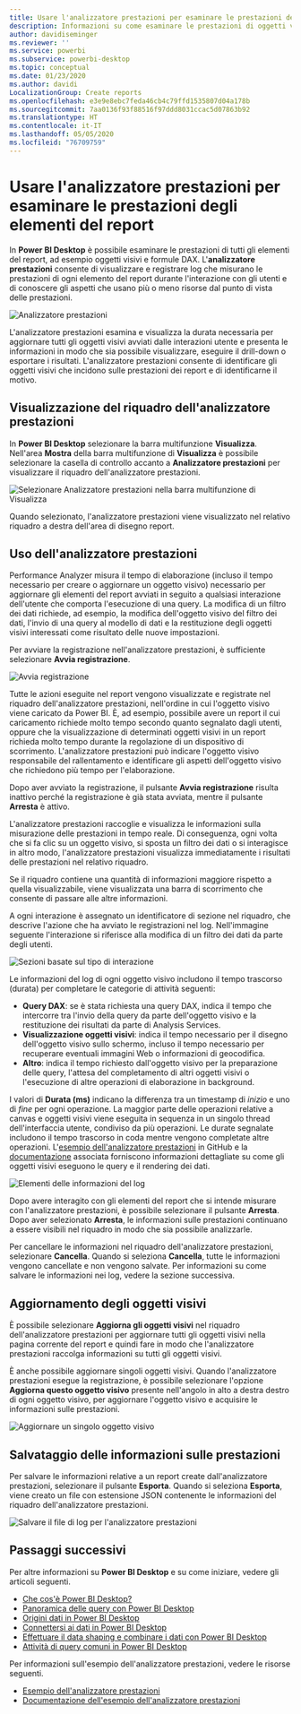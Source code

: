 ```yaml
---
title: Usare l'analizzatore prestazioni per esaminare le prestazioni degli elementi del report in Power BI Desktop
description: Informazioni su come esaminare le prestazioni di oggetti visivi ed elementi del report in termini di utilizzo delle risorse e velocità di risposta
author: davidiseminger
ms.reviewer: ''
ms.service: powerbi
ms.subservice: powerbi-desktop
ms.topic: conceptual
ms.date: 01/23/2020
ms.author: davidi
LocalizationGroup: Create reports
ms.openlocfilehash: e3e9e8ebc7feda46cb4c79ffd1535807d04a178b
ms.sourcegitcommit: 7aa0136f93f88516f97ddd8031ccac5d07863b92
ms.translationtype: HT
ms.contentlocale: it-IT
ms.lasthandoff: 05/05/2020
ms.locfileid: "76709759"
---
```

# <a name="use-performance-analyzer-to-examine-report-element-performance"></a>Usare l'analizzatore prestazioni per esaminare le prestazioni degli elementi del report

In **Power BI Desktop** è possibile esaminare le prestazioni di tutti gli elementi del report, ad esempio oggetti visivi e formule DAX. L'**analizzatore prestazioni** consente di visualizzare e registrare log che misurano le prestazioni di ogni elemento del report durante l'interazione con gli utenti e di conoscere gli aspetti che usano più o meno risorse dal punto di vista delle prestazioni.

![Analizzatore prestazioni](media/desktop-performance-analyzer/performance-analyzer-01.png)

L'analizzatore prestazioni esamina e visualizza la durata necessaria per aggiornare tutti gli oggetti visivi avviati dalle interazioni utente e presenta le informazioni in modo che sia possibile visualizzare, eseguire il drill-down o esportare i risultati. L'analizzatore prestazioni consente di identificare gli oggetti visivi che incidono sulle prestazioni dei report e di identificarne il motivo.

## <a name="displaying-the-performance-analyzer-pane"></a>Visualizzazione del riquadro dell'analizzatore prestazioni

In **Power BI Desktop** selezionare la barra multifunzione **Visualizza**. Nell'area **Mostra** della barra multifunzione di **Visualizza** è possibile selezionare la casella di controllo accanto a **Analizzatore prestazioni** per visualizzare il riquadro dell'analizzatore prestazioni.

![Selezionare Analizzatore prestazioni nella barra multifunzione di Visualizza](media/desktop-performance-analyzer/performance-analyzer-02.png)

Quando selezionato, l'analizzatore prestazioni viene visualizzato nel relativo riquadro a destra dell'area di disegno report.

## <a name="using-performance-analyzer"></a>Uso dell'analizzatore prestazioni

Performance Analyzer misura il tempo di elaborazione (incluso il tempo necessario per creare o aggiornare un oggetto visivo) necessario per aggiornare gli elementi del report avviati in seguito a qualsiasi interazione dell'utente che comporta l'esecuzione di una query. La modifica di un filtro dei dati richiede, ad esempio, la modifica dell'oggetto visivo del filtro dei dati, l'invio di una query al modello di dati e la restituzione degli oggetti visivi interessati come risultato delle nuove impostazioni. 

Per avviare la registrazione nell'analizzatore prestazioni, è sufficiente selezionare **Avvia registrazione**.

![Avvia registrazione](media/desktop-performance-analyzer/performance-analyzer-03.png)

Tutte le azioni eseguite nel report vengono visualizzate e registrate nel riquadro dell'analizzatore prestazioni, nell'ordine in cui l'oggetto visivo viene caricato da Power BI. È, ad esempio, possibile avere un report il cui caricamento richiede molto tempo secondo quanto segnalato dagli utenti, oppure che la visualizzazione di determinati oggetti visivi in un report richieda molto tempo durante la regolazione di un dispositivo di scorrimento. L'analizzatore prestazioni può indicare l'oggetto visivo responsabile del rallentamento e identificare gli aspetti dell'oggetto visivo che richiedono più tempo per l'elaborazione. 

Dopo aver avviato la registrazione, il pulsante **Avvia registrazione** risulta inattivo perché la registrazione è già stata avviata, mentre il pulsante **Arresta** è attivo. 

L'analizzatore prestazioni raccoglie e visualizza le informazioni sulla misurazione delle prestazioni in tempo reale. Di conseguenza, ogni volta che si fa clic su un oggetto visivo, si sposta un filtro dei dati o si interagisce in altro modo, l'analizzatore prestazioni visualizza immediatamente i risultati delle prestazioni nel relativo riquadro.

Se il riquadro contiene una quantità di informazioni maggiore rispetto a quella visualizzabile, viene visualizzata una barra di scorrimento che consente di passare alle altre informazioni.

A ogni interazione è assegnato un identificatore di sezione nel riquadro, che descrive l'azione che ha avviato le registrazioni nel log. Nell'immagine seguente l'interazione si riferisce alla modifica di un filtro dei dati da parte degli utenti.

![Sezioni basate sul tipo di interazione](media/desktop-performance-analyzer/performance-analyzer-04.png)

Le informazioni del log di ogni oggetto visivo includono il tempo trascorso (durata) per completare le categorie di attività seguenti:

* **Query DAX**: se è stata richiesta una query DAX, indica il tempo che intercorre tra l'invio della query da parte dell'oggetto visivo e la restituzione dei risultati da parte di Analysis Services.
* **Visualizzazione oggetti visivi**: indica il tempo necessario per il disegno dell'oggetto visivo sullo schermo, incluso il tempo necessario per recuperare eventuali immagini Web o informazioni di geocodifica. 
* **Altro**: indica il tempo richiesto dall'oggetto visivo per la preparazione delle query, l'attesa del completamento di altri oggetti visivi o l'esecuzione di altre operazioni di elaborazione in background.

I valori di **Durata (ms)** indicano la differenza tra un timestamp di *inizio* e uno di *fine* per ogni operazione. La maggior parte delle operazioni relative a canvas e oggetti visivi viene eseguita in sequenza in un singolo thread dell'interfaccia utente, condiviso da più operazioni. Le durate segnalate includono il tempo trascorso in coda mentre vengono completate altre operazioni. L'[esempio dell'analizzatore prestazioni](https://github.com/microsoft/powerbi-desktop-samples/tree/master/Performance%20Analyzer) in GitHub e la [documentazione](https://github.com/microsoft/powerbi-desktop-samples/blob/master/Performance%20Analyzer/Power%20BI%20Performance%20Analyzer%20Export%20File%20Format.docx) associata forniscono informazioni dettagliate su come gli oggetti visivi eseguono le query e il rendering dei dati.


![Elementi delle informazioni del log](media/desktop-performance-analyzer/performance-analyzer-06.png)

Dopo avere interagito con gli elementi del report che si intende misurare con l'analizzatore prestazioni, è possibile selezionare il pulsante **Arresta**. Dopo aver selezionato **Arresta**, le informazioni sulle prestazioni continuano a essere visibili nel riquadro in modo che sia possibile analizzarle.

Per cancellare le informazioni nel riquadro dell'analizzatore prestazioni, selezionare **Cancella**. Quando si seleziona **Cancella**, tutte le informazioni vengono cancellate e non vengono salvate. Per informazioni su come salvare le informazioni nei log, vedere la sezione successiva. 

## <a name="refreshing-visuals"></a>Aggiornamento degli oggetti visivi

È possibile selezionare **Aggiorna gli oggetti visivi** nel riquadro dell'analizzatore prestazioni per aggiornare tutti gli oggetti visivi nella pagina corrente del report e quindi fare in modo che l'analizzatore prestazioni raccolga informazioni su tutti gli oggetti visivi.

È anche possibile aggiornare singoli oggetti visivi. Quando l'analizzatore prestazioni esegue la registrazione, è possibile selezionare l'opzione **Aggiorna questo oggetto visivo** presente nell'angolo in alto a destra destro di ogni oggetto visivo, per aggiornare l'oggetto visivo e acquisire le informazioni sulle prestazioni.

![Aggiornare un singolo oggetto visivo](media/desktop-performance-analyzer/performance-analyzer-07.png)

## <a name="saving-performance-information"></a>Salvataggio delle informazioni sulle prestazioni

Per salvare le informazioni relative a un report create dall'analizzatore prestazioni, selezionare il pulsante **Esporta**. Quando si seleziona **Esporta**, viene creato un file con estensione JSON contenente le informazioni del riquadro dell'analizzatore prestazioni. 

![Salvare il file di log per l'analizzatore prestazioni](media/desktop-performance-analyzer/performance-analyzer-05.png)


## <a name="next-steps"></a>Passaggi successivi
Per altre informazioni su **Power BI Desktop** e su come iniziare, vedere gli articoli seguenti.

* [Che cos'è Power BI Desktop?](desktop-what-is-desktop.md)
* [Panoramica delle query con Power BI Desktop](desktop-query-overview.md)
* [Origini dati in Power BI Desktop](desktop-data-sources.md)
* [Connettersi ai dati in Power BI Desktop](desktop-connect-to-data.md)
* [Effettuare il data shaping e combinare i dati con Power BI Desktop](desktop-shape-and-combine-data.md)
* [Attività di query comuni in Power BI Desktop](desktop-common-query-tasks.md)   

Per informazioni sull'esempio dell'analizzatore prestazioni, vedere le risorse seguenti.

* [Esempio dell'analizzatore prestazioni](https://github.com/microsoft/powerbi-desktop-samples/tree/master/Performance%20Analyzer)
* [Documentazione dell'esempio dell'analizzatore prestazioni](https://github.com/microsoft/powerbi-desktop-samples/blob/master/Performance%20Analyzer/Power%20BI%20Performance%20Analyzer%20Export%20File%20Format.docx)